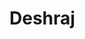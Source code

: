 <html>
<head>
</head>
<body>
  <style: color: red>
<h1>Deshraj</h>
  </style>
    </body>
  
</html>
